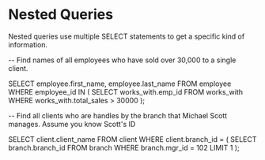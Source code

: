 # Nested Queries  
Nested queries use multiple SELECT statements to get a specific kind of information.

-- Find names of all employees who have sold over 30,000 to a single client.

  SELECT employee.first_name, employee.last_name 
  FROM employee
  WHERE employee_id IN (
    SELECT works_with.emp_id
    FROM works_with
    WHERE works_with.total_sales > 30000
  );

-- Find all clients who are handles by the branch that Michael Scott manages. Assume you know Scott's ID

  SELECT client.client_name
  FROM client
  WHERE client.branch_id = (
    SELECT branch.branch_id
    FROM branch
    WHERE branch.mgr_id = 102
    LIMIT 1
  );






